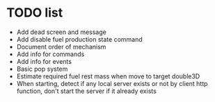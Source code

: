# TODO list
* Add dead screen and message
* Add disable fuel production state command
* Document order of mechanism
* Add info for commands
* Add info for events
* Basic pop system
* Estimate required fuel rest mass when move to target double3D
* When starting, detect if any local server exists or not by client http function, don't start the server if it already exists
